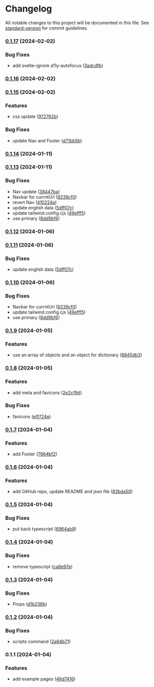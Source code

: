 # Changelog

All notable changes to this project will be documented in this file. See [standard-version](https://github.com/conventional-changelog/standard-version) for commit guidelines.

### [0.1.17](https://github.com/shinokada/flexilexi/compare/v0.1.16...v0.1.17) (2024-02-02)

### Bug Fixes

- add svelte-ignore a11y-autofocus ([3adcdfb](https://github.com/shinokada/flexilexi/commit/3adcdfb86ecc4585fa2f140d0e5adf2cef9595f8))

### [0.1.16](https://github.com/shinokada/flexilexi/compare/v0.1.15...v0.1.16) (2024-02-02)

### [0.1.15](https://github.com/shinokada/flexilexi/compare/v0.1.14...v0.1.15) (2024-02-02)

### Features

- css update ([972762b](https://github.com/shinokada/flexilexi/commit/972762b069c1ce7d77624ad0dd3c60c7c9ec5ffa))

### Bug Fixes

- update Nav and Footer ([d71bb5b](https://github.com/shinokada/flexilexi/commit/d71bb5b9f7a48147e46b7e2ede9e166659cbe128))

### [0.1.14](https://github.com/shinokada/flexilexi/compare/v0.1.13...v0.1.14) (2024-01-11)

### [0.1.13](https://github.com/shinokada/flexilexi/compare/v0.1.9...v0.1.13) (2024-01-11)

### Bug Fixes

- Nav update ([38447ba](https://github.com/shinokada/flexilexi/commit/38447bac958c792f326f278bee28d963a1a1ac41))
- Navbar for currntUrl ([9239cf0](https://github.com/shinokada/flexilexi/commit/9239cf0139c6015fbbd98ed255159f88f3be735b))
- revert Nav ([410224a](https://github.com/shinokada/flexilexi/commit/410224abd5f47ad5f5856d3e55f4f4f15f8c5da8))
- update english data ([5dff07c](https://github.com/shinokada/flexilexi/commit/5dff07c6dbf5f8b7a0075939c3f7faaecaf7ac89))
- update tailwind.config.cjs ([49efff5](https://github.com/shinokada/flexilexi/commit/49efff57856230b8117b4412c44a323900a42bb5))
- use primary ([8dd9bf6](https://github.com/shinokada/flexilexi/commit/8dd9bf6ab5fc5a7ac313e1e1a9759a4776dad56d))

### [0.1.12](https://github.com/shinokada/flexilexi/compare/v0.1.11...v0.1.12) (2024-01-06)

### [0.1.11](https://github.com/shinokada/flexilexi/compare/v0.1.10...v0.1.11) (2024-01-06)

### Bug Fixes

- update english data ([5dff07c](https://github.com/shinokada/flexilexi/commit/5dff07c6dbf5f8b7a0075939c3f7faaecaf7ac89))

### [0.1.10](https://github.com/shinokada/flexilexi/compare/v0.1.9...v0.1.10) (2024-01-06)

### Bug Fixes

- Navbar for currntUrl ([9239cf0](https://github.com/shinokada/flexilexi/commit/9239cf0139c6015fbbd98ed255159f88f3be735b))
- update tailwind.config.cjs ([49efff5](https://github.com/shinokada/flexilexi/commit/49efff57856230b8117b4412c44a323900a42bb5))
- use primary ([8dd9bf6](https://github.com/shinokada/flexilexi/commit/8dd9bf6ab5fc5a7ac313e1e1a9759a4776dad56d))

### [0.1.9](https://github.com/shinokada/flexilexi/compare/v0.1.8...v0.1.9) (2024-01-05)

### Features

- use an array of objects and an object for dictionary ([8845db3](https://github.com/shinokada/flexilexi/commit/8845db3cedd7921b4f7692a19f543fb97eaf7179))

### [0.1.8](https://github.com/shinokada/flexilexi/compare/v0.1.7...v0.1.8) (2024-01-05)

### Features

- add meta and favicons ([2e2cf9d](https://github.com/shinokada/flexilexi/commit/2e2cf9d94673d29e0898d2b44c45a03bd030c889))

### Bug Fixes

- favicons ([e1f724e](https://github.com/shinokada/flexilexi/commit/e1f724e51f4c0047aa126096e370c94504c03bb3))

### [0.1.7](https://github.com/shinokada/flexilexi/compare/v0.1.6...v0.1.7) (2024-01-04)

### Features

- add Footer ([7664bf2](https://github.com/shinokada/flexilexi/commit/7664bf2f570bdc7781ab580c638a835bb9d81424))

### [0.1.6](https://github.com/shinokada/flexilexi/compare/v0.1.5...v0.1.6) (2024-01-04)

### Features

- add GitHub repo, update README and json file ([83bda50](https://github.com/shinokada/flexilexi/commit/83bda5020aa9564eb022bacd12fd70d1f5b85c01))

### [0.1.5](https://github.com/shinokada/flexilexi/compare/v0.1.4...v0.1.5) (2024-01-04)

### Bug Fixes

- put back typescript ([6964ab9](https://github.com/shinokada/flexilexi/commit/6964ab9bd3be224f45df6ba67ebed2bf53e97821))

### [0.1.4](https://github.com/shinokada/flexilexi/compare/v0.1.3...v0.1.4) (2024-01-04)

### Bug Fixes

- remove typescript ([ca9e97e](https://github.com/shinokada/flexilexi/commit/ca9e97e9b17c1b42e843b6b01b83d6dbf5a7cd99))

### [0.1.3](https://github.com/shinokada/flexilexi/compare/v0.1.2...v0.1.3) (2024-01-04)

### Bug Fixes

- Props ([d1b236b](https://github.com/shinokada/flexilexi/commit/d1b236b3a21900cc199184f24d4abdc613224461))

### [0.1.2](https://github.com/shinokada/flexilexi/compare/v0.1.1...v0.1.2) (2024-01-04)

### Bug Fixes

- scripts command ([2a64b71](https://github.com/shinokada/flexilexi/commit/2a64b717e656b5b0ec8b341021041ffff1981b28))

### 0.1.1 (2024-01-04)

### Features

- add example pages ([46d7416](https://github.com/shinokada/flexilexi/commit/46d741627fe05f75274eecbee5ad78a6145295f2))

